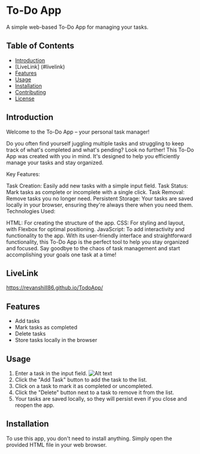 # To-Do App

A simple web-based To-Do App for managing your tasks.

## Table of Contents

- [Introduction](#introduction)
- [LiveLink] (#livelink)
- [Features](#features)
- [Usage](#usage)
- [Installation](#installation)
- [Contributing](#contributing)
- [License](#license)

## Introduction

Welcome to the To-Do App – your personal task manager!

Do you often find yourself juggling multiple tasks and struggling to keep track of what's completed and what's pending? Look no further! This To-Do App was created with you in mind. It's designed to help you efficiently manage your tasks and stay organized.

Key Features:

Task Creation: Easily add new tasks with a simple input field.
Task Status: Mark tasks as complete or incomplete with a single click.
Task Removal: Remove tasks you no longer need.
Persistent Storage: Your tasks are saved locally in your browser, ensuring they're always there when you need them.
Technologies Used:

HTML: For creating the structure of the app.
CSS: For styling and layout, with Flexbox for optimal positioning.
JavaScript: To add interactivity and functionality to the app.
With its user-friendly interface and straightforward functionality, this To-Do App is the perfect tool to help you stay organized and focused. Say goodbye to the chaos of task management and start accomplishing your goals one task at a time!

## LiveLink
https://revanshill86.github.io/TodoApp/

## Features

- Add tasks
- Mark tasks as completed
- Delete tasks
- Store tasks locally in the browser

## Usage

1. Enter a task in the input field.
![Alt text](image.png)
2. Click the "Add Task" button to add the task to the list.
3. Click on a task to mark it as completed or uncompleted.
4. Click the "Delete" button next to a task to remove it from the list.
5. Your tasks are saved locally, so they will persist even if you close and reopen the app.

## Installation

To use this app, you don't need to install anything. Simply open the provided HTML file in your web browser.
